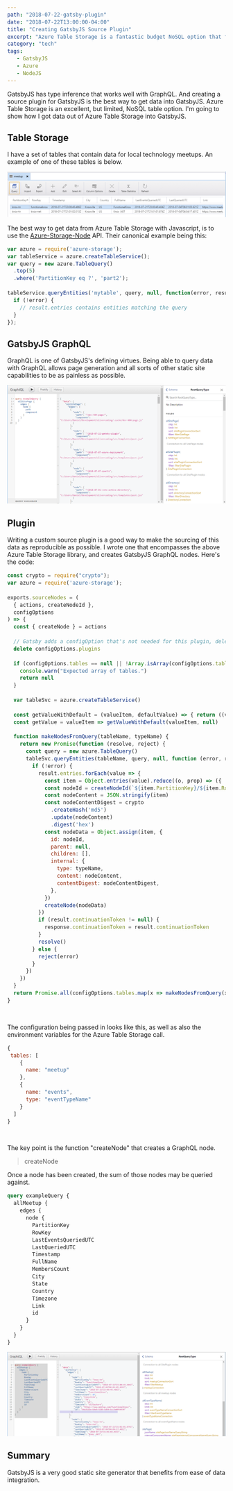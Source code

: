 ```yaml
---
path: "2018-07-22-gatsby-plugin"
date: "2018-07-22T13:00:00-04:00"
title: "Creating GatsbyJS Source Plugin"
excerpt: "Azure Table Storage is a fantastic budget NoSQL option that fits nicely into GatsbyJS."
category: "tech"
tags:
   - GatsbyJS
   - Azure
   - NodeJS
---
```


GatsbyJS has type inference that works well with GraphQL. And creating a source plugin for GatsbyJS is the best way to get data into GatsbyJS.  Azure Table Storage is an excellent, but limited, NoSQL table option. I'm going to show how I got data out of Azure Table Storage into GatsbyJS.

## Table Storage

I have a set of tables that contain data for local technology meetups. An example of one of these tables is below.

![Screenshot](example_table_screenshot.png)

The best way to get data from Azure Table Storage with Javascript, is to use the [Azure-Storage-Node][0] API. Their canonical example being this:

```javascript
var azure = require('azure-storage');
var tableService = azure.createTableService();
var query = new azure.TableQuery()
  .top(5)
  .where('PartitionKey eq ?', 'part2');

tableService.queryEntities('mytable', query, null, function(error, result, response) {
  if (!error) {
    // result.entries contains entities matching the query
  }
});
```

## GatsbyJS GraphQL

GraphQL is one of GatsbyJS's defining virtues. Being able to query data with GraphQL allows page generation and all sorts of other static site capabilities to be as painless as possible.

![Screenshot2](20180722_gatsbyjs_graphql.png)

## Plugin

Writing a custom source plugin is a good way to make the sourcing of this data as reproducible as possible.  I wrote one that encompasses the above Azure Table Storage library, and creates GatsbyJS GraphQL nodes. Here's the code:

```javascript
const crypto = require("crypto");
var azure = require('azure-storage');

exports.sourceNodes = (
  { actions, createNodeId },
  configOptions
) => {
  const { createNode } = actions

  // Gatsby adds a configOption that's not needed for this plugin, delete it
  delete configOptions.plugins

  if (configOptions.tables == null || !Array.isArray(configOptions.tables)) {
    console.warn("Expected array of tables.")
    return null
  }

  var tableSvc = azure.createTableService()

  const getValueWithDefault = (valueItem, defaultValue) => { return ((valueItem || { _: defaultValue })._ || defaultValue) }
  const getValue = valueItem => getValueWithDefault(valueItem, null)

  function makeNodesFromQuery(tableName, typeName) {
    return new Promise(function (resolve, reject) {
      const query = new azure.TableQuery()
      tableSvc.queryEntities(tableName, query, null, function (error, result, response) {
        if (!error) {
          result.entries.forEach(value => {
            const item = Object.entries(value).reduce((o, prop) => ({ ...o, [prop[0]]: getValue(prop[1]) }), {})
            const nodeId = createNodeId(`${item.PartitionKey}/${item.RowKey}`)
            const nodeContent = JSON.stringify(item)
            const nodeContentDigest = crypto
              .createHash('md5')
              .update(nodeContent)
              .digest('hex')
            const nodeData = Object.assign(item, {
              id: nodeId,
              parent: null,
              children: [],
              internal: {
                type: typeName,
                content: nodeContent,
                contentDigest: nodeContentDigest,
              },
            })
            createNode(nodeData)
          })
          if (result.continuationToken != null) {
            response.continuationToken = result.continuationToken
          }
          resolve()
        } else {
          reject(error)
        }
      })
    })
  }
  return Promise.all(configOptions.tables.map(x => makeNodesFromQuery(x.name, (x.type || x.name))))
}
```

<br/>

The configuration being passed in looks like this, as well as also the environment variables for the Azure Table Storage call.

```javascript
{
 tables: [
    {
      name: "meetup"
    },
    {
      name: "events",
      type: "eventTypeName"
    }
  ]
}
```

<br/>

The key point is the function "createNode" that creates a GraphQL node.

> createNode

Once a node has been created, the sum of those nodes may be queried against.

```graphql
query exampleQuery {
  allMeetup {
    edges {
      node {
        PartitionKey
        RowKey
        LastEventsQueriedUTC
        LastQueriedUTC
        Timestamp
        FullName
        MembersCount
        City
        State
        Country
        Timezone
        Link
        id  
      }
    }
  }
}
```

![Screenshot3](20180722_examplequery.png)

## Summary

GatsbyJS is a very good static site generator that benefits from ease of data integration.

[0]: https://github.com/Azure/azure-storage-node
